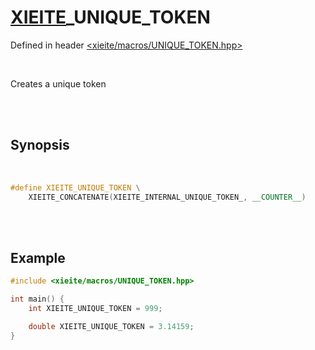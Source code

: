 # [XIEITE](../macros.md)_UNIQUE_TOKEN
Defined in header [<xieite/macros/UNIQUE_TOKEN.hpp>](../../include/xieite/macros/UNIQUE_TOKEN.hpp)

<br/>

Creates a unique token

<br/><br/>

## Synopsis

<br/>

```cpp
#define XIEITE_UNIQUE_TOKEN \
	XIEITE_CONCATENATE(XIEITE_INTERNAL_UNIQUE_TOKEN_, __COUNTER__)
```

<br/><br/>

## Example
```cpp
#include <xieite/macros/UNIQUE_TOKEN.hpp>

int main() {
	int XIEITE_UNIQUE_TOKEN = 999;

	double XIEITE_UNIQUE_TOKEN = 3.14159;
}
```
